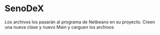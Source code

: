 # SenoDeX
Los archivos los pasarán al programa de Netbeans en su proyecto. Creen una nueva clase y nuevo Main y carguen los archivos
